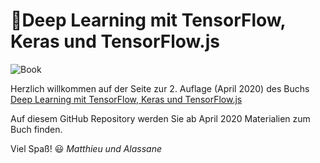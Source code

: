 # 📕Deep Learning mit TensorFlow, Keras und TensorFlow.js
![Book](https://s3-eu-west-1.amazonaws.com/cover2.galileo-press.de/print/9783836274258_267.png)


Herzlich willkommen auf der Seite zur 2. Auflage (April 2020) des Buchs [Deep Learning 
mit TensorFlow, Keras und TensorFlow.js](https://www.rheinwerk-verlag.de/deep-learning-mit-tensorflow-keras-und-tensorflowjs_5040/) 

Auf diesem GitHub Repository werden Sie ab April 2020 Materialien zum Buch finden. 

Viel Spaß! 😃 
*Matthieu und Alassane*
